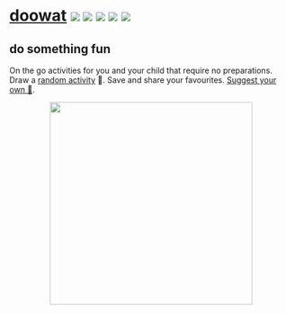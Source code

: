 # [doowat](https://doowat.net) ![](https://img.shields.io/github/workflow/status/doowat/doowat.github.io/publish/build?logo=github&style=flat-square) ![](https://img.shields.io/github/workflow/status/doowat/doowat.github.io/publish/master?label=pages&logo=github&style=flat-square) ![](https://img.shields.io/github/commit-activity/w/doowat/doowat.github.io?style=flat-square) ![](https://img.shields.io/uptimerobot/ratio/7/m783966646-c77ee5ccd11a66fe751807af?style=flat-square) ![](https://img.shields.io/github/contributors/doowat/doowat.github.io?style=flat-square)
## do something fun

On the go activities for you and your child that require no preparations. Draw a [random activity](https://doowat.net/en/) 🤪. Save and share your favourites. [Suggest your own 🤩](https://github.com/doowat/doowat.github.io/issues/new/choose).

<p align="center">
  <a href="https://doowat.net/en/"><img src="https://user-images.githubusercontent.com/516342/75481509-d4a3b680-59ab-11ea-8262-a76554aff322.png" width="360"></a>
</p>

